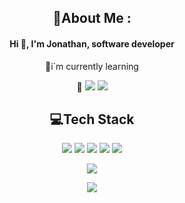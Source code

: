 <h2 align="center">💫About Me :</h2>
<h4 align="center">Hi 👋, I'm Jonathan, software developer</h4> 
<p align="center">🌱i´m currently learning</p>
<p align="center">🤠  <a href="https://www.instagram.com/jtndavid/"><img src="https://img.shields.io/badge/Instagram-%23E4405F.svg?logo=Instagram&logoColor=white" \></a>  <a href="https://www.linkedin.com/in/jtndavid/"><img src="https://img.shields.io/badge/LinkedIn-%230077B5.svg?logo=linkedin&logoColor=white" \></a></p>

<h2 align="center">💻Tech Stack</h2>
<p align="center"><img src="https://img.shields.io/badge/javascript-%23323330.svg?style=for-the-badge&logo=javascript&logoColor=%23F7DF1E">  <img src="https://img.shields.io/badge/java-%23ED8B00.svg?style=for-the-badge&logo=java&logoColor=white">  <img src="https://img.shields.io/badge/python-3670A0?style=for-the-badge&logo=python&logoColor=ffdd54">  <img src="https://img.shields.io/badge/mysql-%2300f.svg?style=for-the-badge&logo=mysql&logoColor=white">  <img src="https://img.shields.io/badge/figma-%23F24E1E.svg?style=for-the-badge&logo=figma&logoColor=white"></p>
<p align="center"><img src="https://github-readme-stats.vercel.app/api/top-langs/?username=jtndavid&theme=dark&hide_border=true&include_all_commits=false&count_private=false&layout=compact"></p>
<p align="center"><img src="https://visitcount.itsvg.in/api?id=jtndavid&icon=2&color=0"></p>

